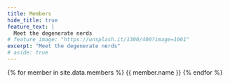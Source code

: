 ```yaml
---
title: Members
hide_title: true
feature_text: |
  Meet the degenerate nerds
# feature_image: "https://unsplash.it/1300/400?image=1061"
excerpt: "Meet the degenerate nerds"
# aside: true
---
```


{% for member in site.data.members %}
  {{ member.name }}
{% endfor %}
